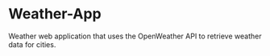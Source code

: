 # Weather-App
Weather web application that uses the OpenWeather API to retrieve weather data for cities. 

